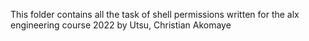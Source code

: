 This folder contains all the task of shell permissions written for the alx engineering course 2022 by Utsu, Christian Akomaye
